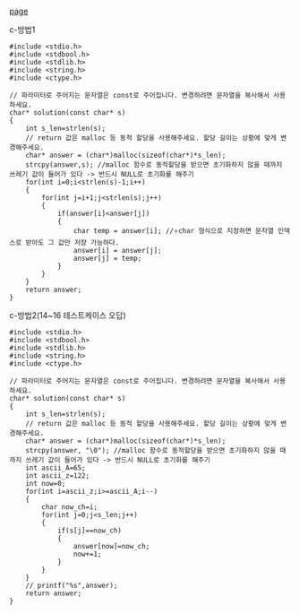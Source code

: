 [page](https://programmers.co.kr/learn/courses/30/lessons/12917)

c-방법1

    #include <stdio.h>
    #include <stdbool.h>
    #include <stdlib.h>
    #include <string.h>
    #include <ctype.h>

    // 파라미터로 주어지는 문자열은 const로 주어집니다. 변경하려면 문자열을 복사해서 사용하세요.
    char* solution(const char* s)
    {
        int s_len=strlen(s);
        // return 값은 malloc 등 동적 할당을 사용해주세요. 할당 길이는 상황에 맞게 변경해주세요.
        char* answer = (char*)malloc(sizeof(char*)*s_len);
        strcpy(answer,s); //malloc 함수로 동적할당을 받으면 초기화하지 않을 때까지 쓰레기 값이 들어가 있다 -> 반드시 NULL로 초기화를 해주기
        for(int i=0;i<strlen(s)-1;i++)
        {
            for(int j=i+1;j<strlen(s);j++)
            {
                if(answer[i]<answer[j])
                {
                    char temp = answer[i]; //⭐️char 형식으로 지정하면 문자열 인덱스로 받아도 그 값만 저장 가능하다.
                    answer[i] = answer[j];
                    answer[j] = temp;
                }
            }
        }
        return answer;
    }

c-방법2(14~16 테스트케이스 오답)

    #include <stdio.h>
    #include <stdbool.h>
    #include <stdlib.h>
    #include <string.h>
    #include <ctype.h>

    // 파라미터로 주어지는 문자열은 const로 주어집니다. 변경하려면 문자열을 복사해서 사용하세요.
    char* solution(const char* s)
    {
        int s_len=strlen(s);
        // return 값은 malloc 등 동적 할당을 사용해주세요. 할당 길이는 상황에 맞게 변경해주세요.
        char* answer = (char*)malloc(sizeof(char*)*s_len);
        strcpy(answer, "\0"); //malloc 함수로 동적할당을 받으면 초기화하지 않을 때까지 쓰레기 값이 들어가 있다 -> 반드시 NULL로 초기화를 해주기
        int ascii_A=65;
        int ascii_z=122;
        int now=0;
        for(int i=ascii_z;i>=ascii_A;i--)
        {
            char now_ch=i;
            for(int j=0;j<s_len;j++)
            {
                if(s[j]==now_ch)
                {
                    answer[now]=now_ch;
                    now+=1;
                }
            }
        }
        // printf("%s",answer);
        return answer;
    }
